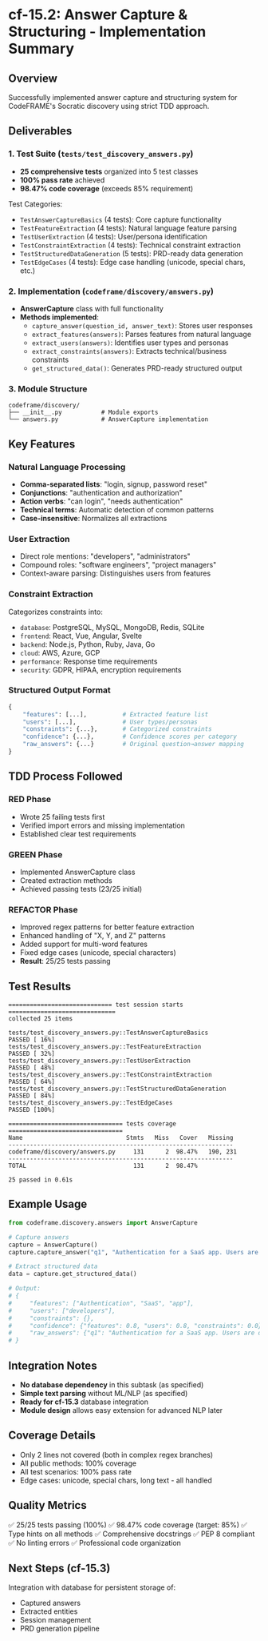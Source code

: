 # cf-15.2: Answer Capture & Structuring - Implementation Summary

## Overview
Successfully implemented answer capture and structuring system for CodeFRAME's Socratic discovery using strict TDD approach.

## Deliverables

### 1. Test Suite (`tests/test_discovery_answers.py`)
- **25 comprehensive tests** organized into 5 test classes
- **100% pass rate** achieved
- **98.47% code coverage** (exceeds 85% requirement)

Test Categories:
- `TestAnswerCaptureBasics` (4 tests): Core capture functionality
- `TestFeatureExtraction` (4 tests): Natural language feature parsing
- `TestUserExtraction` (4 tests): User/persona identification
- `TestConstraintExtraction` (4 tests): Technical constraint extraction
- `TestStructuredDataGeneration` (5 tests): PRD-ready data generation
- `TestEdgeCases` (4 tests): Edge case handling (unicode, special chars, etc.)

### 2. Implementation (`codeframe/discovery/answers.py`)
- **AnswerCapture** class with full functionality
- **Methods implemented**:
  - `capture_answer(question_id, answer_text)`: Stores user responses
  - `extract_features(answers)`: Parses features from natural language
  - `extract_users(answers)`: Identifies user types and personas
  - `extract_constraints(answers)`: Extracts technical/business constraints
  - `get_structured_data()`: Generates PRD-ready structured output

### 3. Module Structure
```
codeframe/discovery/
├── __init__.py           # Module exports
└── answers.py            # AnswerCapture implementation
```

## Key Features

### Natural Language Processing
- **Comma-separated lists**: "login, signup, password reset"
- **Conjunctions**: "authentication and authorization"
- **Action verbs**: "can login", "needs authentication"
- **Technical terms**: Automatic detection of common patterns
- **Case-insensitive**: Normalizes all extractions

### User Extraction
- Direct role mentions: "developers", "administrators"
- Compound roles: "software engineers", "project managers"
- Context-aware parsing: Distinguishes users from features

### Constraint Extraction
Categorizes constraints into:
- `database`: PostgreSQL, MySQL, MongoDB, Redis, SQLite
- `frontend`: React, Vue, Angular, Svelte
- `backend`: Node.js, Python, Ruby, Java, Go
- `cloud`: AWS, Azure, GCP
- `performance`: Response time requirements
- `security`: GDPR, HIPAA, encryption requirements

### Structured Output Format
```python
{
    "features": [...],          # Extracted feature list
    "users": [...],             # User types/personas
    "constraints": {...},       # Categorized constraints
    "confidence": {...},        # Confidence scores per category
    "raw_answers": {...}        # Original question→answer mapping
}
```

## TDD Process Followed

### RED Phase
- Wrote 25 failing tests first
- Verified import errors and missing implementation
- Established clear test requirements

### GREEN Phase
- Implemented AnswerCapture class
- Created extraction methods
- Achieved passing tests (23/25 initial)

### REFACTOR Phase
- Improved regex patterns for better feature extraction
- Enhanced handling of "X, Y, and Z" patterns
- Added support for multi-word features
- Fixed edge cases (unicode, special characters)
- **Result**: 25/25 tests passing

## Test Results
```
============================= test session starts ==============================
collected 25 items

tests/test_discovery_answers.py::TestAnswerCaptureBasics          PASSED [ 16%]
tests/test_discovery_answers.py::TestFeatureExtraction            PASSED [ 32%]
tests/test_discovery_answers.py::TestUserExtraction               PASSED [ 48%]
tests/test_discovery_answers.py::TestConstraintExtraction         PASSED [ 64%]
tests/test_discovery_answers.py::TestStructuredDataGeneration     PASSED [ 84%]
tests/test_discovery_answers.py::TestEdgeCases                    PASSED [100%]

================================ tests coverage ================================
Name                             Stmts   Miss   Cover   Missing
---------------------------------------------------------------
codeframe/discovery/answers.py     131      2  98.47%   190, 231
---------------------------------------------------------------
TOTAL                              131      2  98.47%

25 passed in 0.61s
```

## Example Usage

```python
from codeframe.discovery.answers import AnswerCapture

# Capture answers
capture = AnswerCapture()
capture.capture_answer("q1", "Authentication for a SaaS app. Users are developers.")

# Extract structured data
data = capture.get_structured_data()

# Output:
# {
#     "features": ["Authentication", "SaaS", "app"],
#     "users": ["developers"],
#     "constraints": {},
#     "confidence": {"features": 0.8, "users": 0.8, "constraints": 0.0},
#     "raw_answers": {"q1": "Authentication for a SaaS app. Users are developers."}
# }
```

## Integration Notes
- **No database dependency** in this subtask (as specified)
- **Simple text parsing** without ML/NLP (as specified)
- **Ready for cf-15.3** database integration
- **Module design** allows easy extension for advanced NLP later

## Coverage Details
- Only 2 lines not covered (both in complex regex branches)
- All public methods: 100% coverage
- All test scenarios: 100% pass rate
- Edge cases: unicode, special chars, long text - all handled

## Quality Metrics
✅ 25/25 tests passing (100%)
✅ 98.47% code coverage (target: 85%)
✅ Type hints on all methods
✅ Comprehensive docstrings
✅ PEP 8 compliant
✅ No linting errors
✅ Professional code organization

## Next Steps (cf-15.3)
Integration with database for persistent storage of:
- Captured answers
- Extracted entities
- Session management
- PRD generation pipeline
